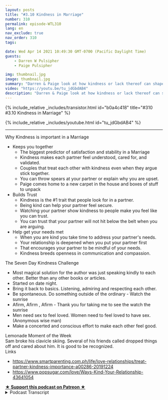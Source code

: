 ```yaml
---
layout: posts
title: "#3.10 Kindness in Marriage"
number: 310
permalink: episode-WTL310
lang: en
nav_exclude: true
nav_order: 310
tags:

date: Wed Apr 14 2021 10:49:30 GMT-0700 (Pacific Daylight Time)
guests:
    - Darren W Pulsipher
    - Paige Pulsipher

img: thumbnail.jpg
image: thumbnail.jpg
summary: "Darren & Paige look at how kindness or lack thereof can shape a marriage relationship. It does not mean that they don't have disagreements, but they show how kindness can still be a part of everything."
video: "https://youtu.be/tu_jdGbdAB4"
description: "Darren & Paige look at how kindness or lack thereof can shape a marriage relationship. It does not mean that they don't have disagreements, but they show how kindness can still be a part of everything."
---
```


<div>
{% include_relative _includes/transistor.html id="b0a4c418" title="#310 #3.10 Kindness in Marriage" %}

{% include_relative _includes/youtube.html id="tu_jdGbdAB4" %}
</div>

---

<html><head></head><body><div>Why Kindness is important in a Marriage</div><ul><li>Keeps you together<ul><li>The biggest predictor of satisfaction and stability in a Marriage</li><li>Kindness makes each partner feel understood, cared for, and validated.</li><li>Couples that treat each other with kindness even when they argue stick together.</li><li>You can throw spears at your partner or explain why you are upset.</li><li>Paige comes home to a new carpet in the house and boxes of stuff to unpack</li></ul></li><li>Builds Trust<ul><li>Kindness is the #1 trait that people look for in a partner.</li><li>Being kind can help your partner feel secure.</li><li>Watching your partner show kindness to people make you feel like you can trust.</li><li>You can trust that your partner will not hit below the belt when you are arguing.&nbsp;</li></ul></li><li>Help get your needs met<ul><li>When you are kind you take time to address your partner's needs.</li><li>Your relationship is deepened when you put your partner first&nbsp;</li><li>That encourages your partner to be mindful of your needs.</li><li>Kindness breeds openness in communication and compassion.</li></ul></li></ul><div>The Seven Day Kindness Challenge</div><ul><li>Most magical solution for the author was just speaking kindly to each other. Better than any other books or articles.</li><li>Started on date night.&nbsp;</li><li>Bring it back to basics. Listening, admiring and respecting each other.</li><li>Be spontaneous. Do something outside of the ordinary - Watch the sunrise</li><li>Afirm, Afirm , Afirm - Thank you for taking me to see the watch the sunrise</li><li>Men need sex to feel loved. Women need to feel loved to have sex. (Anonymous wise man)</li><li>Make a concerted and conscious effort to make each other feel good.</li></ul><div>Lemonade Moment of the Week</div><div>Sam broke his clavicle skiing. Several of his friends called dropped things off and cared about him. It is good to be recognized.</div><div>Links</div><ul><li><a href="https://www.smartparenting.com.ph/life/love-relationships/treat-partner-kindness-importance-a00286-20191224">https://www.smartparenting.com.ph/life/love-relationships/treat-partner-kindness-importance-a00286-20191224</a></li><li><a href="https://www.popsugar.com/love/Ways-Kind-Your-Relationship-43641054">https://www.popsugar.com/love/Ways-Kind-Your-Relationship-43641054</a></li></ul>
<strong>
  <a href="https://www.patreon.com/wheresthelemonade" target="_donate" rel="payment" title="★ Support this podcast on Patreon ★">★ Support this podcast on Patreon ★</a>
</strong></body></html>

<details>
<summary> Podcast Transcript </summary>

<p></p>

</details>
